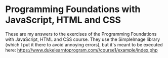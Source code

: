 # Programming Foundations with JavaScript, HTML and CSS

These are my answers to the exercises of the Programming Foundations with JavaScript, HTML and CSS course. They use the 
SimpleImage library (which I put it there to avoid annoying errors), but it's meant to be executed here:
https://www.dukelearntoprogram.com//course1/example/index.php